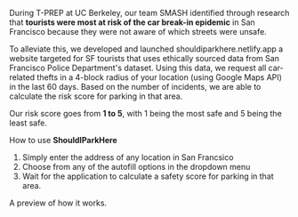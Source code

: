 During T-PREP at UC Berkeley, our team SMASH identified through research that **tourists were most at risk of the car break-in epidemic** in San Francisco because they were not aware of which streets were unsafe.

To alleviate this, we developed and launched shouldiparkhere.netlify.app a website targeted for SF tourists that uses ethically sourced data from San Francisco Police Department's dataset. Using this data, we request all car-related thefts in a 4-block radius of your location (using Google Maps API) in the last 60 days. Based on the number of incidents, we are able to calculate the risk score for parking in that area.

Our risk score goes from **1 to 5**, with 1 being the most safe and 5 being the least safe.

How to use **ShouldIParkHere**
1. Simply enter the address of any location in San Francsico
2. Choose from any of the autofill options in the dropdown menu
3. Wait for the application to calculate a safety score for parking in that area.

A preview of how it works.

